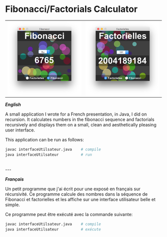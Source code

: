 # Fibonacci/Factorials Calculator

<table>
  <tr>
    <td><img alt="fibonacci" src="img/fibonacci.png"</td>
    <td><img alt="factorielles" src="img/factorielles.png"</td>
  </tr>
</table>

***English***

A small application I wrote for a French presentation, in Java, I did on recursion. It calculates numbers in the fibonacci sequence and factorials recursively and displays them on a small, clean and aesthetically pleasing user interface.

This application can be run as follows:

```bash
javac interfaceUtilsateur.java    # compile
java interfaceUtilsateur          # run
```
<br>
---
<br>

***Français***

Un petit programme que j'ai écrit pour une exposé en français sur récursivité. Ce programme calcule des nombres dans la séquence de Fibonacci et factorielles et les affiche sur une interface utilisateur belle et simple.

Ce programme peut être exécuté avec la commande suivante:

```bash
javac interfaceUtilsateur.java    # compile
java interfaceUtilsateur          # exécute
```
